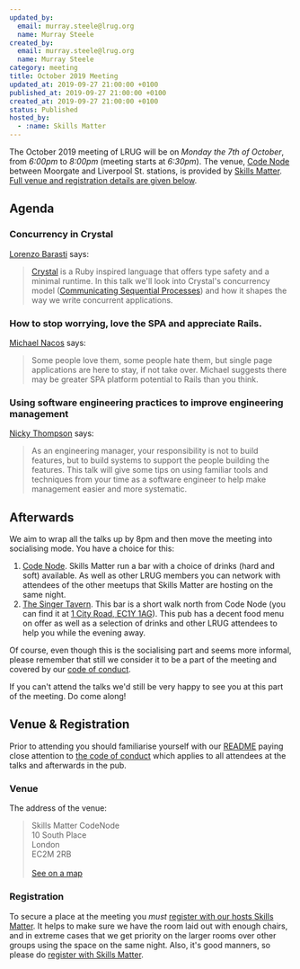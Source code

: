 ```yaml
---
updated_by:
  email: murray.steele@lrug.org
  name: Murray Steele
created_by:
  email: murray.steele@lrug.org
  name: Murray Steele
category: meeting
title: October 2019 Meeting
updated_at: 2019-09-27 21:00:00 +0100
published_at: 2019-09-27 21:00:00 +0100
created_at: 2019-09-27 21:00:00 +0100
status: Published
hosted_by:
  - :name: Skills Matter
---
```


The October 2019 meeting of LRUG will be on *Monday the 7th of October*,
from _6:00pm_ to _8:00pm_ (meeting starts at _6:30pm_).  The venue, [Code
Node][skills-matter-venue] between Moorgate and Liverpool St. stations, is
provided by [Skills Matter](http://www.skillsmatter.com).  [Full venue and
registration details are given below](#oct19registration).

Agenda
------

### Concurrency in Crystal

[Lorenzo Barasti](https://twitter.com/lbarasti) says:

> [Crystal](https://crystal-lang.org) is a Ruby inspired language that
> offers type safety and a minimal runtime. In this talk we'll look into
> Crystal's concurrency model ([Communicating Sequential Processes](https://en.m.wikipedia.org/wiki/Communicating_sequential_processes))
> and how it shapes the way we write concurrent applications.

### How to stop worrying, love the SPA and appreciate Rails.

[Michael Nacos](https://twitter.com/mnacos) says:

> Some people love them, some people hate them, but single page
> applications are here to stay, if not take over. Michael suggests there
> may be greater SPA platform potential to Rails than you think.

### Using software engineering practices to improve engineering management

[Nicky Thompson](https://twitter.com/knotnicky) says:

> As an engineering manager, your responsibility is not to build features,
> but to build systems to support the people building the features. This
> talk will give some tips on using familiar tools and techniques from
> your time as a software engineer to help make management easier and more
> systematic.

Afterwards
----------

We aim to wrap all the talks up by 8pm and then move the meeting into
socialising mode.  You have a choice for this:

1. [Code Node][skills-matter-venue].  Skills Matter run a bar with a
   choice of drinks (hard and soft) available.  As well as other LRUG members
   you can network with attendees of the other meetups that Skills Matter are
   hosting on the same night.
2. [The Singer Tavern](http://singertavern.com/).  This bar is a short walk
   north from Code Node (you can find it at [1 City Road, EC1Y
   1AG](https://goo.gl/maps/w9kPu)).  This pub has a decent food menu on offer
   as well as a selection of drinks and other LRUG attendees to help you
   while the evening away.

Of course, even though this is the socialising part and seems more
informal, please remember that still we consider it to be a part of the
meeting and covered by our [code of conduct](http://readme.lrug.org/#code-of-conduct).

If you can't attend the talks we'd still be very happy to see you at this part
of the meeting.  Do come along!

Venue & Registration <a name="oct19registration">&nbsp;</a>
-----------------------------------------------------------

Prior to attending you should familiarise yourself with our
[README](http://readme.lrug.org/) paying close attention to [the code of
conduct](http://readme.lrug.org/#code-of-conduct) which applies to
all attendees at the talks and afterwards in the pub.

### Venue

The address of the venue:

> Skills Matter CodeNode<br/>10 South Place<br/>London<br/>EC2M 2RB<br/><br/>[See on a map](https://goo.gl/maps/ONJT4)

### Registration

To secure a place at the meeting you *must* [register with our hosts
Skills Matter][skills-matter-event].  It helps to
make sure we have the room laid out with enough chairs, and in extreme cases
that we get priority on the larger rooms over other groups using the space on
the same night.  Also, it's good manners, so please do [register with Skills
Matter][skills-matter-event].

[skills-matter-venue]: https://skillsmatter.com/locations/264-skills-matter-codenode
[skills-matter-event]: https://skillsmatter.com/meetups/12897-concurrency-in-crystal-and-single-page-applications
